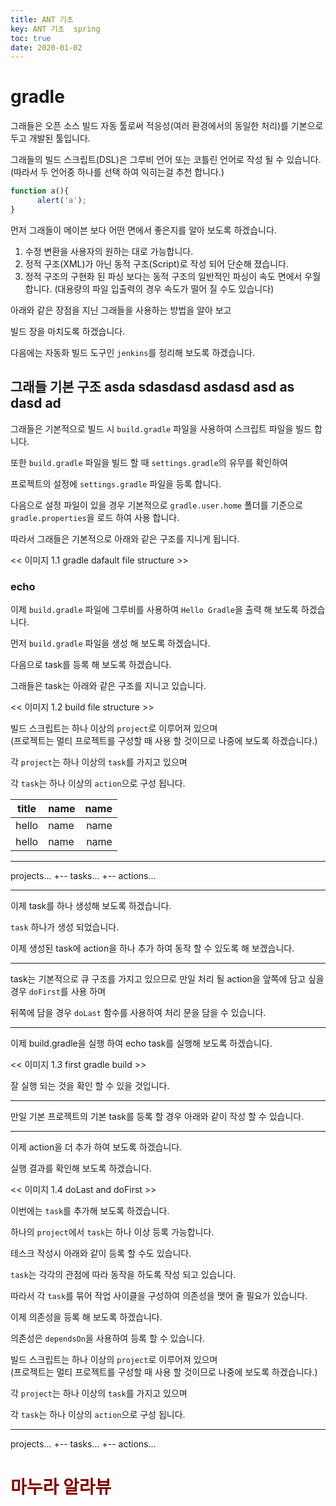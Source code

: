 ```yaml
---
title: ANT 기초
key: ANT 기초  spring
toc: true
date: 2020-01-02
---
```


# gradle

그래들은 오픈 소스 빌드 자동 툴로써 적응성(여러 환경에서의 동일한 처리)를 기본으로 두고 개발된 툴입니다.

그래들의 빌드 스크립트(DSL)은 그루비 언어 또는 코틀린 언어로 작성 될 수 있습니다.  
(따라서 두 언어중 하나를 선택 하여 익히는걸 추천 합니다.)


```js
function a(){
      alert('a');
}
```


먼저 그래들이 메이븐 보다 어떤 면에서 좋은지를 알아 보도록 하겠습니다.

1. 수정 변환을 사용자의 원하는 대로 가능합니다.
2. 정적 구조(XML)가 아닌 동적 구조(Script)로 작성 되어 단순해 졌습니다.
3. 정적 구조의 구현화 된 파싱 보다는 동적 구조의 일반적인 파싱이 속도 면에서 우월합니다. (대용량의 파일 입출력의 경우 속도가 떨어 질 수도 있습니다)

아래와 같은 장점을 지닌 그래들을 사용하는 방법을 알아 보고

빌드 장을 마치도록 하겠습니다.

다음에는 자동화 빌드 도구인 `jenkins`를 정리해 보도록 하겠습니다.

## 그래들 기본 구조 asda sdasdasd asdasd asd as dasd ad

그래들은 기본적으로 빌드 시 `build.gradle` 파일을 사용하여 스크립트 파일을 빌드 합니다.

또한 `build.gradle` 파일을 빌드 할 때 `settings.gradle`의 유무를 확인하여

프로젝트의 설정에 `settings.gradle` 파일을 등록 합니다.

다음으로 설정 파일이 있을 경우 기본적으로 `gradle.user.home` 폴더를 기준으로 `gradle.properties`을 로드 하여 사용 합니다.

따라서 그래들은 기본적으로 아래와 같은 구조를 지니게 됩니다.

<< 이미지 1.1 gradle dafault file structure >>


### echo

이제 `build.gradle` 파일에 그루비를 사용하여 `Hello Gradle`을 출력 해 보도록 하겠습니다.

먼저 `build.gradle` 파일을 생성 해 보도록 하겠습니다.


다음으로 task를 등록 해 보도록 하겠습니다.

그래들은 task는 아래와 같은 구조를 지니고 있습니다.

<< 이미지 1.2 build file structure >>


빌드 스크립트는 하나 이상의 `project`로 이루어져 있으며  
(프로젝트는 멀티 프로젝트를 구성할 때 사용 할 것이므로 나중에 보도록 하겠습니다.)

각 `project`는 하나 이상의 `task`를 가지고 있으며

각 `task`는 하나 이상의 `action`으로 구성 됩니다.

|title|name|name|
|:---:|:---|---:|
|hello|name|name|
|hello|name|name|




- - -

projects...
   +-- tasks...
         +-- actions...

- - -

이제 task를 하나 생성해 보도록 하겠습니다.


`task` 하나가 생성 되었습니다.

이제 생성된 task에 action을 하나 추가 하여 동작 할 수 있도록 해 보겠습니다.

- - -

task는 기본적으로 큐 구조를 가지고 있으므로 만일 처리 될 action을 앞쪽에 담고 싶을 경우 `doFirst`를 사용 하며

뒤쪽에 담을 경우 `doLast` 함수를 사용하여 처리 문을 담을 수 있습니다.

- - -


이제 build.gradle을 실행 하여 echo task를 실행해 보도록 하겠습니다.

<< 이미지 1.3 first gradle build >>


잘 실행 되는 것을 확인 할 수 있을 것입니다.

- - -

만일 기본 프로젝트의 기본 task를 등록 할 경우 아래와 같이 작성 할 수 있습니다.


- - -

이제 action을 더 추가 하여 보도록 하겠습니다.  


실행 결과를 확인해 보도록 하겠습니다.

<< 이미지 1.4 doLast and doFirst >>


이번에는 `task`를 추가해 보도록 하겠습니다.

하나의 `project`에서 `task`는 하나 이상 등록 가능합니다.

테스크 작성시 아래와 같이 등록 할 수도 있습니다.


`task`는 각각의 관점에 따라 동작을 하도록 작성 되고 있습니다.

따라서 각 `task`를 묶어 작업 사이클을 구성하여 의존성을 맷어 줄 필요가 있습니다.

이제 의존성을 등록 해 보도록 하겠습니다.

의존성은 `dependsOn`을 사용하여 등록 할 수 있습니다.


빌드 스크립트는 하나 이상의 `project`로 이루어져 있으며  
(프로젝트는 멀티 프로젝트를 구성할 때 사용 할 것이므로 나중에 보도록 하겠습니다.)

각 `project`는 하나 이상의 `task`를 가지고 있으며

각 `task`는 하나 이상의 `action`으로 구성 됩니다.

- - -

projects...
   +-- tasks...
         +-- actions...


<h1 style="color:#800800">마누라 알라뷰</h1>
